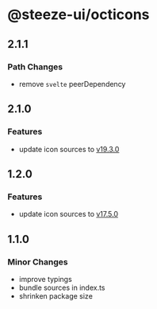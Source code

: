# @steeze-ui/octicons

## 2.1.1

### Path Changes

- remove `svelte` peerDependency

## 2.1.0

### Features

- update icon sources to [v19.3.0](https://github.com/primer/octicons/releases/tag/v19.3.0)

## 1.2.0

### Features

- update icon sources to [v17.5.0](https://github.com/primer/octicons/releases/tag/v17.5.0)

## 1.1.0

### Minor Changes

- improve typings
- bundle sources in index.ts
- shrinken package size
